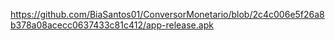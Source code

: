 https://github.com/BiaSantos01/ConversorMonetario/blob/2c4c006e5f26a8b378a08acecc0637433c81c412/app-release.apk
